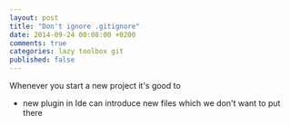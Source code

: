 ```yaml
---
layout: post
title: "Don't ignore .gitignore"
date: 2014-09-24 00:08:00 +0200
comments: true
categories: lazy toolbox git
published: false
---
```


Whenever you start a new project it's good to 

- new plugin in Ide can introduce new files which we don't want to put there 
